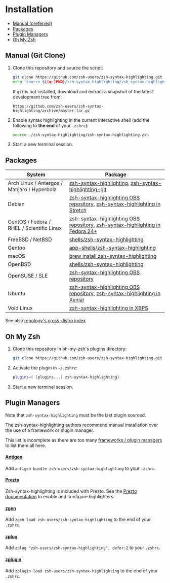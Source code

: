 # Installation

* [Manual (preferred)](#manual-git-clone)
* [Packages](#packages)
* [Plugin Managers](#plugin-managers)
* [Oh My Zsh](#oh-my-zsh)

## Manual (Git Clone)

1. Clone this repository and source the script:

    ```sh
    git clone https://github.com/zsh-users/zsh-syntax-highlighting.git
    echo "source ${(q-)PWD}/zsh-syntax-highlighting/zsh-syntax-highlighting.zsh" >> ${ZDOTDIR:-$HOME}/.zshrc
    ```
    
    If `git` is not installed, download and extract a snapshot of the latest development tree from:
    ```
    https://github.com/zsh-users/zsh-syntax-highlighting/archive/master.tar.gz
    ```

2. Enable syntax highlighting in the current interactive shell (add the following to **the end** of your `.zshrc`):

    ```sh
    source ./zsh-syntax-highlighting/zsh-syntax-highlighting.zsh
    ```

3. Start a new terminal session.

## Packages

| System  | Package |
| ------------- | ------------- |
| Arch Linux / Antergos / Manjaro / Hyperbola | [zsh-syntax-highlighting][arch-package], [zsh-syntax-highlighting-git][AUR-package] |
| Debian | [zsh-syntax-highlighting OBS repository][obs-repository], [zsh-syntax-highlighting in Stretch][debian-package] |
| CentOS / Fedora / RHEL / Scientific Linux | [zsh-syntax-highlighting OBS repository][obs-repository], [zsh-syntax-highlighting in Fedora 24+][fedora-package-alt] |
| FreeBSD / NetBSD | [shells/zsh-syntax-highlighting][freebsd-port] |
| Gentoo | [app-shells/zsh-syntax-highlighting][gentoo-repository] |
| macOS | [brew install zsh-syntax-highlighting][brew-package] |
| OpenBSD | [shells/zsh-syntax-highlighting][openbsd-port] |
| OpenSUSE / SLE | [zsh-syntax-highlighting OBS repository][obs-repository] |
| Ubuntu | [zsh-syntax-highlighting OBS repository][obs-repository], [zsh-syntax-highlighting in Xenial][ubuntu-package] |
| Void Linux | [zsh-syntax-highlighting in XBPS][void-package] |

[arch-package]: https://www.archlinux.org/packages/zsh-syntax-highlighting
[AUR-package]: https://aur.archlinux.org/packages/zsh-syntax-highlighting-git
[brew-package]: https://github.com/Homebrew/homebrew-core/blob/master/Formula/zsh-syntax-highlighting.rb
[debian-package]: https://packages.debian.org/zsh-syntax-highlighting
[fedora-package]: https://apps.fedoraproject.org/packages/zsh-syntax-highlighting
[fedora-package-alt]: https://bodhi.fedoraproject.org/updates/?packages=zsh-syntax-highlighting
[freebsd-port]: http://www.freshports.org/textproc/zsh-syntax-highlighting/
[gentoo-repository]: https://packages.gentoo.org/packages/app-shells/zsh-syntax-highlighting
[netbsd-port]: http://cvsweb.netbsd.org/bsdweb.cgi/pkgsrc/shells/zsh-syntax-highlighting/
[obs-repository]: https://software.opensuse.org/download.html?project=shells%3Azsh-users%3Azsh-syntax-highlighting&package=zsh-syntax-highlighting
[openbsd-port]: https://cvsweb.openbsd.org/ports/shells/zsh-syntax-highlighting/
[ubuntu-package]: https://launchpad.net/ubuntu/+source/zsh-syntax-highlighting
[void-package]: https://github.com/void-linux/void-packages/tree/master/srcpkgs/zsh-syntax-highlighting

See also [repology's cross-distro index](https://repology.org/metapackage/zsh-syntax-highlighting/versions)

## Oh My Zsh

1. Clone this repository in oh-my-zsh's plugins directory:

    ```zsh
    git clone https://github.com/zsh-users/zsh-syntax-highlighting.git ${ZSH_CUSTOM:-~/.oh-my-zsh/custom}/plugins/zsh-syntax-highlighting
    ```

2. Activate the plugin in `~/.zshrc`:

    ```zsh
    plugins=( [plugins...] zsh-syntax-highlighting)
    ```

3. Start a new terminal session.

## Plugin Managers

Note that `zsh-syntax-highlighting` must be the last plugin sourced.

The zsh-syntax-highlighting authors recommend manual installation over the use
of a framework or plugin manager.

This list is incomplete as there are too many
[frameworks / plugin managers][framework-list] to list them all here.

[framework-list]: https://github.com/unixorn/awesome-zsh-plugins#frameworks


#### [Antigen](https://github.com/zsh-users/antigen)

Add `antigen bundle zsh-users/zsh-syntax-highlighting` to your `.zshrc`.

#### [Prezto](https://github.com/sorin-ionescu/prezto)

Zsh-syntax-highlighting is included with Prezto. See the
[Prezto documentation][prezto-docs] to enable and configure highlighters.

[prezto-docs]: https://github.com/sorin-ionescu/prezto/tree/master/modules/syntax-highlighting

#### [zgen](https://github.com/tarjoilija/zgen)

Add `zgen load zsh-users/zsh-syntax-highlighting` to the end of your `.zshrc`.

#### [zplug](https://github.com/zplug/zplug)

Add `zplug "zsh-users/zsh-syntax-highlighting", defer:2` to your `.zshrc`.

#### [zplugin](https://github.com/psprint/zplugin)

Add `zplugin load zsh-users/zsh-syntax-highlighting` to the end of your
`.zshrc`.
